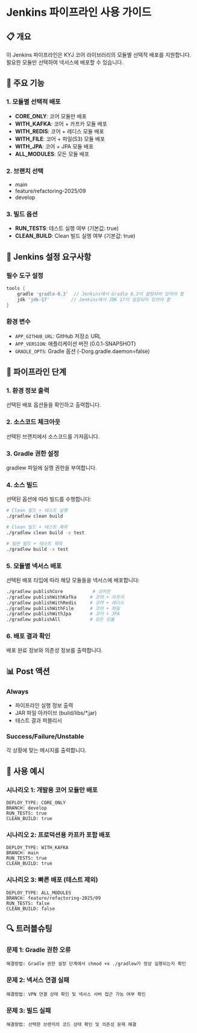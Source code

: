 # Jenkins 파이프라인 사용 가이드

## 📋 개요

이 Jenkins 파이프라인은 KYJ 코어 라이브러리의 모듈별 선택적 배포를 지원합니다. 필요한 모듈만 선택하여 넥서스에 배포할 수 있습니다.

## 🚀 주요 기능

### 1. 모듈별 선택적 배포
- **CORE_ONLY**: 코어 모듈만 배포
- **WITH_KAFKA**: 코어 + 카프카 모듈 배포
- **WITH_REDIS**: 코어 + 레디스 모듈 배포
- **WITH_FILE**: 코어 + 파일(S3) 모듈 배포
- **WITH_JPA**: 코어 + JPA 모듈 배포
- **ALL_MODULES**: 모든 모듈 배포

### 2. 브랜치 선택
- main
- feature/refactoring-2025/09
- develop

### 3. 빌드 옵션
- **RUN_TESTS**: 테스트 실행 여부 (기본값: true)
- **CLEAN_BUILD**: Clean 빌드 실행 여부 (기본값: true)

## 🔧 Jenkins 설정 요구사항

### 필수 도구 설정
```groovy
tools {
    gradle 'gradle-8.3'  // Jenkins에서 Gradle 8.3이 설정되어 있어야 함
    jdk 'jdk-17'        // Jenkins에서 JDK 17이 설정되어 있어야 함
}
```

### 환경 변수
- `APP_GITHUB_URL`: GitHub 저장소 URL
- `APP_VERSION`: 애플리케이션 버전 (0.0.1-SNAPSHOT)
- `GRADLE_OPTS`: Gradle 옵션 (-Dorg.gradle.daemon=false)

## 📝 파이프라인 단계

### 1. 환경 정보 출력
선택된 배포 옵션들을 확인하고 출력합니다.

### 2. 소스코드 체크아웃
선택된 브랜치에서 소스코드를 가져옵니다.

### 3. Gradle 권한 설정
gradlew 파일에 실행 권한을 부여합니다.

### 4. 소스 빌드
선택된 옵션에 따라 빌드를 수행합니다:
```bash
# Clean 빌드 + 테스트 실행
./gradlew clean build

# Clean 빌드 + 테스트 제외
./gradlew clean build -x test

# 일반 빌드 + 테스트 제외
./gradlew build -x test
```

### 5. 모듈별 넥서스 배포
선택된 배포 타입에 따라 해당 모듈들을 넥서스에 배포합니다:
```bash
./gradlew publishCore           # 코어만
./gradlew publishWithKafka     # 코어 + 카프카
./gradlew publishWithRedis     # 코어 + 레디스
./gradlew publishWithFile      # 코어 + 파일
./gradlew publishWithJpa       # 코어 + JPA
./gradlew publishAll           # 모든 모듈
```

### 6. 배포 결과 확인
배포 완료 정보와 의존성 정보를 출력합니다.

## 📊 Post 액션

### Always
- 파이프라인 실행 정보 출력
- JAR 파일 아카이브 (build/libs/*.jar)
- 테스트 결과 퍼블리시

### Success/Failure/Unstable
각 상황에 맞는 메시지를 출력합니다.

## 🎯 사용 예시

### 시나리오 1: 개발용 코어 모듈만 배포
```
DEPLOY_TYPE: CORE_ONLY
BRANCH: develop
RUN_TESTS: true
CLEAN_BUILD: true
```

### 시나리오 2: 프로덕션용 카프카 포함 배포
```
DEPLOY_TYPE: WITH_KAFKA
BRANCH: main
RUN_TESTS: true
CLEAN_BUILD: true
```

### 시나리오 3: 빠른 배포 (테스트 제외)
```
DEPLOY_TYPE: ALL_MODULES
BRANCH: feature/refactoring-2025/09
RUN_TESTS: false
CLEAN_BUILD: false
```


## 🔍 트러블슈팅

### 문제 1: Gradle 권한 오류
```
해결방법: Gradle 권한 설정 단계에서 chmod +x ./gradlew가 정상 실행되는지 확인
```

### 문제 2: 넥서스 연결 실패
```
해결방법: VPN 연결 상태 확인 및 넥서스 서버 접근 가능 여부 확인
```

### 문제 3: 빌드 실패
```
해결방법: 선택한 브랜치의 코드 상태 확인 및 의존성 문제 해결
```
